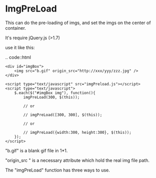 ImgPreLoad
==========

This can do the pre-loading of imgs, and set the imgs on the center of container.

It's require jQuery.js (>1.7)

use it like this:

.. code::html
	
	<div id="imgBox">
		<img src="b.gif" origin_src="http://xxx/yyy/zzz.jpg" />
	</div>

	<script type="text/javascript" src="imgPreload.js"></script>
	<script type="text/javascript">
		$.each($("#imgBox img"), function(){
			imgPreLoad(300, $(this));

			// or

			// imgPreLoad([300, 300], $(this));

			// or

			// imgPreLoad({width:300, height:300}, $(this));
		});
	</script>


"b.gif" is a blank gif file in 1*1.

"origin_src " is a necessary attribute which hold the real img file path.

The "imgPreLoad" function has three ways to use.


